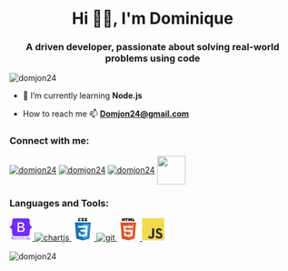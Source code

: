 <h1 align="center">Hi 👋🏽, I'm Dominique</h1>
<h3 align="center">A driven developer, passionate about solving real-world problems using code</h3>

<p align="left"> <img src="https://komarev.com/ghpvc/?username=domjon24&label=Profile%20views&color=0e75b6&style=flat" alt="domjon24" /> </p>

<!--   <p align="left"> <a href="https://github.com/ryo-ma/github-profile-trophy"><img src="https://github-profile-trophy.vercel.app/?username=domjon24" alt="domjon24" /></a> </p> -->

- 🌱 I’m currently learning **Node.js**

- How to reach me 📫 **Domjon24@gmail.com**

<h3 align="left">Connect with me:</h3>
<p align="left">
<a href="https://codepen.io/domjon24" target="blank"><img align="center" src="https://raw.githubusercontent.com/rahuldkjain/github-profile-readme-generator/master/src/images/icons/Social/codepen.svg" alt="domjon24" height="50" width="60" /></a>
  <a href="https://www.freecodecamp.org/domjon24" target="blank"><img align="center" src="https://encrypted-tbn0.gstatic.com/images?q=tbn:ANd9GcQG-Lt0EFQCtS5XosSMZSwmE-0HhJGryOoH8A&s" alt="domjon24" height="50" width="50"/></a>
<a href="https://mail.google.com/mail/?view=cm&fs=1&to=domjon24@gmail.com" target="blank"><img align="center" src="https://upload.wikimedia.org/wikipedia/commons/thumb/7/7e/Gmail_icon_%282020%29.svg/2560px-Gmail_icon_%282020%29.svg.png" alt="domjon24" height="50" width="50"/></a>
<a href="https://www.linkedin.com/in/dominique-j-077239b4/" target="blank"><img align="center" src="https://upload.wikimedia.org/wikipedia/commons/thumb/8/81/LinkedIn_icon.svg/2048px-LinkedIn_icon.svg.png" height="50" width="50"/></a>



</p>

<h3 align="left">Languages and Tools:</h3>
<p align="left"> <a href="https://getbootstrap.com" target="_blank" rel="noreferrer"> <img src="https://raw.githubusercontent.com/devicons/devicon/master/icons/bootstrap/bootstrap-plain-wordmark.svg" alt="bootstrap" width="40" height="40"/> </a> <a href="https://www.chartjs.org" target="_blank" rel="noreferrer"> <img src="https://www.chartjs.org/media/logo-title.svg" alt="chartjs" width="40" height="40"/> </a> <a href="https://www.w3schools.com/css/" target="_blank" rel="noreferrer"> <img src="https://raw.githubusercontent.com/devicons/devicon/master/icons/css3/css3-original-wordmark.svg" alt="css3" width="40" height="40"/> </a> <a href="https://git-scm.com/" target="_blank" rel="noreferrer"> <img src="https://www.vectorlogo.zone/logos/git-scm/git-scm-icon.svg" alt="git" width="40" height="40"/> </a> <a href="https://www.w3.org/html/" target="_blank" rel="noreferrer"> <img src="https://raw.githubusercontent.com/devicons/devicon/master/icons/html5/html5-original-wordmark.svg" alt="html5" width="40" height="40"/> </a> <a href="https://developer.mozilla.org/en-US/docs/Web/JavaScript" target="_blank" rel="noreferrer"> <img src="https://raw.githubusercontent.com/devicons/devicon/master/icons/javascript/javascript-original.svg" alt="javascript" width="40" height="40"/> </a> </p>

<p><img align="center" src="https://github-readme-stats.vercel.app/api/top-langs?username=domjon24&show_icons=true&locale=en&layout=compact" alt="domjon24" /></p>
